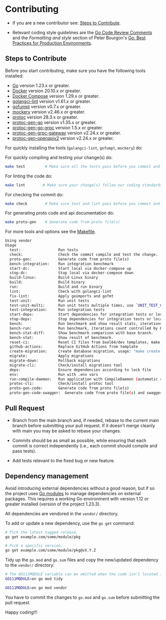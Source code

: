 # Contributing

* If you are a new contributor see: [Steps to Contribute](#steps-to-contribute).

* Relevant coding style guidelines are the [Go Code Review
  Comments](https://code.google.com/p/go-wiki/wiki/CodeReviewComments)
  and the _Formatting and style_ section of Peter Bourgon's [Go: Best
  Practices for Production
  Environments](https://peter.bourgon.org/go-in-production/#formatting-and-style).


## Steps to Contribute

Before you start contributing, make sure you have the following tools installed:

* [Go](https://golang.org/dl/) version 1.23.x or greater.
* [Docker](https://docs.docker.com/get-docker/) version 20.10.x or greater.
* [Docker Compose](https://docs.docker.com/compose/install/) version 1.29.x or greater.
* [golangci-lint](https://github.com/golangci/golangci-lint/releases) version v1.61.x or greater.
* [gofumpt](https://github.com/mvdan/gofumpt/releases) version v0.7.x or greater.
* [mockery](https://github.com/vektra/mockery/releases) version v2.46.x or greater.
* [protoc](https://github.com/protocolbuffers/protobuf/releases) version 28.3.x or greater.
* [protoc-gen-go](https://github.com/protocolbuffers/protobuf-go/releases) version v1.35.x or greater.
* [protoc-gen-go-grpc](https://github.com/grpc/grpc-go/releases) version 1.5.x or greater.
* [protoc-gen-grpc-gateway](https://github.com/grpc-ecosystem/grpc-gateway/releases) version v2.24.x or greater.
* [protoc-gen-openapiv2](https://github.com/grpc-ecosystem/grpc-gateway/releases) version v2.24.x or greater.

For quickly installing the tools (`golangci-lint`, `gofumpt`, `mockery`) do:

For quickly compiling and testing your change(s) do:

```bash
make test         # Make sure all the tests pass before you commit and push :)
```

For linting the code do:

```bash
make lint        # Make sure your change(s) follow our coding standards.
```

For checking the commit do:

```bash
make check        # Make sure test and lint pass before you commit and push :)
```

For generating proto code and api documentation do:

```bash
make proto-gen    # Generate code from proto file(s)
```

For more tools and options see the [Makefile](Makefile).

```bash
Using vendor
Usage
  test:                 Run tests
  check:                Check the commit compile and test the change.
  proto-gen:            Generate code from proto file(s)
  bench-integration:    Run integration benchmark
  start-dc:             Start local via docker-compose up
  stop-dc:              Stop local via docker-compose down
  build-linux:          Build Linux binary
  build:                Build binary
  run:                  Build and run binary
  lint:                 Check with golangci-lint
  fix-lint:             Apply goimports and gofmt
  test-unit:            Run unit tests
  test-unit-multi:      Run unit tests multiple times, use `UNIT_TEST_COUNT=10 make test-unit-multi` to control count
  test-integration:     Run integration tests
  start-deps:           Start dependencies for integration tests or local dev via docker-compose up
  stop-deps:            Stop dependencies for integration tests or local dev via docker-compose down
  bench:                Run benchmark and show result stats, iterations count controlled by BENCH_COUNT, default 5.
  bench-run:            Run benchmark, iterations count controlled by BENCH_COUNT, default 5.
  bench-stat-diff:      Show benchmark comparison with base branch.
  bench-stat:           Show result of benchmark.
  reset-ci:             Reset CI files from bool64/dev templates, make sure to review changes before committing.
  github-actions:       Replace GitHub Actions from template
  create-migration:     Create database migration, usage: "make create-migration NAME=<migration-name>"
  migrate:              Apply migrations
  migrate-down:         Rollback migrations
  migrate-cli:          Check/install migrations tool
  deps:                 Ensure dependencies according to lock file
  env:                  Run with .env vars
  run-compile-daemon:   Run application with CompileDaemon (automatic rebuild on code change)
  protoc-cli:           Check/install protoc tool
  proto-gen-code:       Generate code from proto file(s)
  proto-gen-code-swagger:  Generate code from proto file(s) and swagger doc
```


## Pull Request

* Branch from the main branch and, if needed, rebase to the current main branch before submitting your pull request. If it doesn't merge cleanly with main you may be asked to rebase your changes.

* Commits should be as small as possible, while ensuring that each commit is correct independently (i.e., each commit should compile and pass tests).

* Add tests relevant to the fixed bug or new feature.

## Dependency management

Avoid introducing external dependencies without a good reason, but if so the project uses [Go modules](https://golang.org/cmd/go/#hdr-Modules__module_versions__and_more) to manage dependencies on external packages. This requires a working Go environment with version 1.12 or greater installed (version of the project 1.23.3).

All dependencies are vendored in the `vendor/` directory.

To add or update a new dependency, use the `go get` command:

```bash
# Pick the latest tagged release.
go get example.com/some/module/pkg

# Pick a specific version.
go get example.com/some/module/pkg@vX.Y.Z
```

Tidy up the `go.mod` and `go.sum` files and copy the new/updated dependency to the `vendor/` directory:


```bash
# The GO111MODULE variable can be omitted when the code isn't located in GOPATH.
GO111MODULE=on go mod tidy

GO111MODULE=on go mod vendor
```

You have to commit the changes to `go.mod` and `go.sum` before submitting the pull request.


Happy coding!!!
